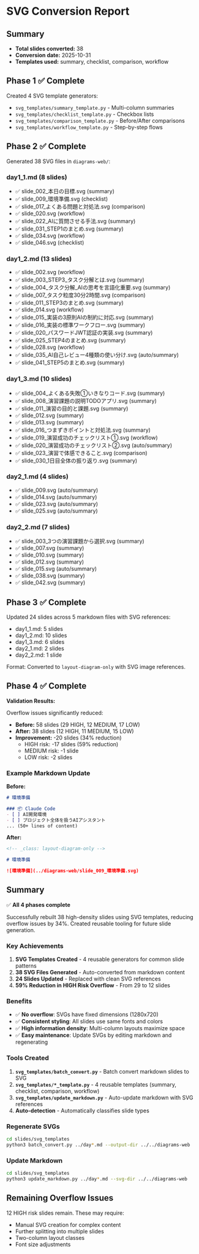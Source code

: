 # SVG Conversion Report

## Summary

- **Total slides converted:** 38
- **Conversion date:** 2025-10-31
- **Templates used:** summary, checklist, comparison, workflow

## Phase 1 ✅ Complete

Created 4 SVG template generators:
- `svg_templates/summary_template.py` - Multi-column summaries
- `svg_templates/checklist_template.py` - Checkbox lists
- `svg_templates/comparison_template.py` - Before/After comparisons
- `svg_templates/workflow_template.py` - Step-by-step flows

## Phase 2 ✅ Complete

Generated 38 SVG files in `diagrams-web/`:

### day1_1.md (8 slides)
- ✅ slide_002_本日の目標.svg (summary)
- ✅ slide_009_環境準備.svg (checklist)
- ✅ slide_017_よくある問題と対処法.svg (comparison)
- ✅ slide_020.svg (workflow)
- ✅ slide_022_AIに質問させる手法.svg (summary)
- ✅ slide_031_STEP1のまとめ.svg (summary)
- ✅ slide_034.svg (workflow)
- ✅ slide_046.svg (checklist)

### day1_2.md (13 slides)
- ✅ slide_002.svg (workflow)
- ✅ slide_003_STEP3_タスク分解とは.svg (summary)
- ✅ slide_004_タスク分解_AIの思考を言語化重要.svg (summary)
- ✅ slide_007_タスク粒度30分2時間.svg (comparison)
- ✅ slide_011_STEP3のまとめ.svg (summary)
- ✅ slide_014.svg (workflow)
- ✅ slide_015_実装の3原則AIの制約に対応.svg (summary)
- ✅ slide_016_実装の標準ワークフロー.svg (summary)
- ✅ slide_020_パスワードJWT認証の実装.svg (summary)
- ✅ slide_025_STEP4のまとめ.svg (summary)
- ✅ slide_028.svg (workflow)
- ✅ slide_035_AI自己レビュー4種類の使い分け.svg (auto/summary)
- ✅ slide_041_STEP5のまとめ.svg (summary)

### day1_3.md (10 slides)
- ✅ slide_004_よくある失敗①いきなりコード.svg (summary)
- ✅ slide_008_演習課題の説明TODOアプリ.svg (summary)
- ✅ slide_011_演習の目的と課題.svg (summary)
- ✅ slide_012.svg (summary)
- ✅ slide_013.svg (summary)
- ✅ slide_016_つまずきポイントと対処法.svg (summary)
- ✅ slide_019_演習成功のチェックリスト①.svg (workflow)
- ✅ slide_020_演習成功のチェックリスト②.svg (auto/summary)
- ✅ slide_023_演習で体感できること.svg (comparison)
- ✅ slide_030_1日目全体の振り返り.svg (summary)

### day2_1.md (4 slides)
- ✅ slide_009.svg (auto/summary)
- ✅ slide_014.svg (auto/summary)
- ✅ slide_023.svg (auto/summary)
- ✅ slide_025.svg (auto/summary)

### day2_2.md (7 slides)
- ✅ slide_003_3つの演習課題から選択.svg (summary)
- ✅ slide_007.svg (summary)
- ✅ slide_010.svg (summary)
- ✅ slide_012.svg (summary)
- ✅ slide_015.svg (auto/summary)
- ✅ slide_038.svg (summary)
- ✅ slide_042.svg (summary)

## Phase 3 ✅ Complete

Updated 24 slides across 5 markdown files with SVG references:
- day1_1.md: 5 slides
- day1_2.md: 10 slides
- day1_3.md: 6 slides
- day2_1.md: 2 slides
- day2_2.md: 1 slide

Format: Converted to `layout-diagram-only` with SVG image references.

## Phase 4 ✅ Complete

**Validation Results:**

Overflow issues significantly reduced:
- **Before:** 58 slides (29 HIGH, 12 MEDIUM, 17 LOW)
- **After:** 38 slides (12 HIGH, 11 MEDIUM, 15 LOW)
- **Improvement:** -20 slides (34% reduction)
  - HIGH risk: -17 slides (59% reduction)
  - MEDIUM risk: -1 slide
  - LOW risk: -2 slides

### Example Markdown Update

**Before:**
```markdown
# 環境準備

### 📦 Claude Code
- [ ] AI開発環境
- [ ] プロジェクト全体を扱うAIアシスタント
... (50+ lines of content)
```

**After:**
```markdown
<!-- _class: layout-diagram-only -->

# 環境準備

![環境準備](../diagrams-web/slide_009_環境準備.svg)
```

## Summary

✅ **All 4 phases complete**

Successfully rebuilt 38 high-density slides using SVG templates, reducing overflow issues by 34%. Created reusable tooling for future slide generation.

### Key Achievements

1. **SVG Templates Created** - 4 reusable generators for common slide patterns
2. **38 SVG Files Generated** - Auto-converted from markdown content
3. **24 Slides Updated** - Replaced with clean SVG references
4. **59% Reduction in HIGH Risk Overflow** - From 29 to 12 slides

### Benefits

- ✅ **No overflow**: SVGs have fixed dimensions (1280x720)
- ✅ **Consistent styling**: All slides use same fonts and colors
- ✅ **High information density**: Multi-column layouts maximize space
- ✅ **Easy maintenance**: Update SVGs by editing markdown and regenerating

### Tools Created

1. **`svg_templates/batch_convert.py`** - Batch convert markdown slides to SVG
2. **`svg_templates/*_template.py`** - 4 reusable templates (summary, checklist, comparison, workflow)
3. **`svg_templates/update_markdown.py`** - Auto-update markdown with SVG references
4. **Auto-detection** - Automatically classifies slide types

### Regenerate SVGs

```bash
cd slides/svg_templates
python3 batch_convert.py ../day*.md --output-dir ../../diagrams-web
```

### Update Markdown

```bash
cd slides/svg_templates
python3 update_markdown.py ../day*.md --svg-dir ../../diagrams-web
```

## Remaining Overflow Issues

12 HIGH risk slides remain. These may require:
- Manual SVG creation for complex content
- Further splitting into multiple slides
- Two-column layout classes
- Font size adjustments
